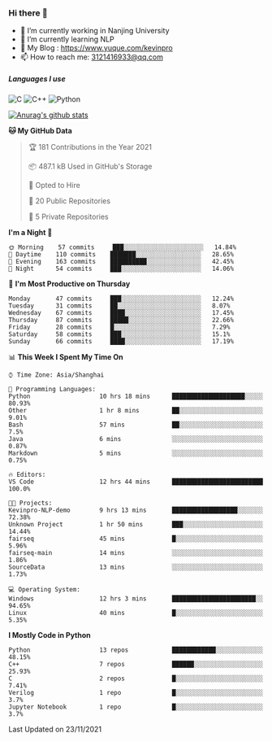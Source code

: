 ### Hi there 👋

- 🔭 I’m currently working in Nanjing University
- 🌱 I’m currently learning NLP
- 👯 My Blog : https://www.yuque.com/kevinpro
- 📫 How to reach me: 3121416933@qq.com

##### Languages I use
![C](https://img.shields.io/badge/-C-000000?style=flat&logo=c)
![C++](https://img.shields.io/badge/-C++-000000?style=flat&logo=c%2B%2B)
![Python](https://img.shields.io/badge/-Python-000000?style=flat&logo=python)

[![Anurag's github stats](https://github-readme-stats.vercel.app/api?username=Ricardokevins)](https://github.com/anuraghazra/github-readme-stats)

<!--START_SECTION:waka-->
**🐱 My GitHub Data** 

> 🏆 181 Contributions in the Year 2021
 > 
> 📦 487.1 kB Used in GitHub's Storage 
 > 
> 💼 Opted to Hire
 > 
> 📜 20 Public Repositories 
 > 
> 🔑 5 Private Repositories  
 > 
**I'm a Night 🦉** 

```text
🌞 Morning    57 commits     ███░░░░░░░░░░░░░░░░░░░░░░   14.84% 
🌆 Daytime    110 commits    ███████░░░░░░░░░░░░░░░░░░   28.65% 
🌃 Evening    163 commits    ██████████░░░░░░░░░░░░░░░   42.45% 
🌙 Night      54 commits     ███░░░░░░░░░░░░░░░░░░░░░░   14.06%

```
📅 **I'm Most Productive on Thursday** 

```text
Monday       47 commits     ███░░░░░░░░░░░░░░░░░░░░░░   12.24% 
Tuesday      31 commits     ██░░░░░░░░░░░░░░░░░░░░░░░   8.07% 
Wednesday    67 commits     ████░░░░░░░░░░░░░░░░░░░░░   17.45% 
Thursday     87 commits     █████░░░░░░░░░░░░░░░░░░░░   22.66% 
Friday       28 commits     █░░░░░░░░░░░░░░░░░░░░░░░░   7.29% 
Saturday     58 commits     ███░░░░░░░░░░░░░░░░░░░░░░   15.1% 
Sunday       66 commits     ████░░░░░░░░░░░░░░░░░░░░░   17.19%

```


📊 **This Week I Spent My Time On** 

```text
⌚︎ Time Zone: Asia/Shanghai

💬 Programming Languages: 
Python                   10 hrs 18 mins      ████████████████████░░░░░   80.93% 
Other                    1 hr 8 mins         ██░░░░░░░░░░░░░░░░░░░░░░░   9.01% 
Bash                     57 mins             ██░░░░░░░░░░░░░░░░░░░░░░░   7.5% 
Java                     6 mins              ░░░░░░░░░░░░░░░░░░░░░░░░░   0.87% 
Markdown                 5 mins              ░░░░░░░░░░░░░░░░░░░░░░░░░   0.75%

🔥 Editors: 
VS Code                  12 hrs 44 mins      █████████████████████████   100.0%

🐱‍💻 Projects: 
Kevinpro-NLP-demo        9 hrs 13 mins       ██████████████████░░░░░░░   72.38% 
Unknown Project          1 hr 50 mins        ███░░░░░░░░░░░░░░░░░░░░░░   14.44% 
fairseq                  45 mins             █░░░░░░░░░░░░░░░░░░░░░░░░   5.96% 
fairseq-main             14 mins             ░░░░░░░░░░░░░░░░░░░░░░░░░   1.86% 
SourceData               13 mins             ░░░░░░░░░░░░░░░░░░░░░░░░░   1.73%

💻 Operating System: 
Windows                  12 hrs 3 mins       ███████████████████████░░   94.65% 
Linux                    40 mins             █░░░░░░░░░░░░░░░░░░░░░░░░   5.35%

```

**I Mostly Code in Python** 

```text
Python                   13 repos            ████████████░░░░░░░░░░░░░   48.15% 
C++                      7 repos             ██████░░░░░░░░░░░░░░░░░░░   25.93% 
C                        2 repos             █░░░░░░░░░░░░░░░░░░░░░░░░   7.41% 
Verilog                  1 repo              █░░░░░░░░░░░░░░░░░░░░░░░░   3.7% 
Jupyter Notebook         1 repo              █░░░░░░░░░░░░░░░░░░░░░░░░   3.7%

```



 Last Updated on 23/11/2021
<!--END_SECTION:waka-->

